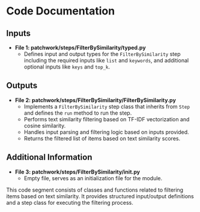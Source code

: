 # Code Documentation

## Inputs
- **File 1: patchwork/steps/FilterBySimilarity/typed.py**
  - Defines input and output types for the `FilterBySimilarity` step including the required inputs like `list` and `keywords`, and additional optional inputs like `keys` and `top_k`.

## Outputs
- **File 2: patchwork/steps/FilterBySimilarity/FilterBySimilarity.py**
  - Implements a `FilterBySimilarity` step class that inherits from `Step` and defines the `run` method to run the step.
  - Performs text similarity filtering based on TF-IDF vectorization and cosine similarity.
  - Handles input parsing and filtering logic based on inputs provided.
  - Returns the filtered list of items based on text similarity scores.

## Additional Information
- **File 3: patchwork/steps/FilterBySimilarity/__init__.py**
  - Empty file, serves as an initialization file for the module.

This code segment consists of classes and functions related to filtering items based on text similarity. It provides structured input/output definitions and a step class for executing the filtering process.